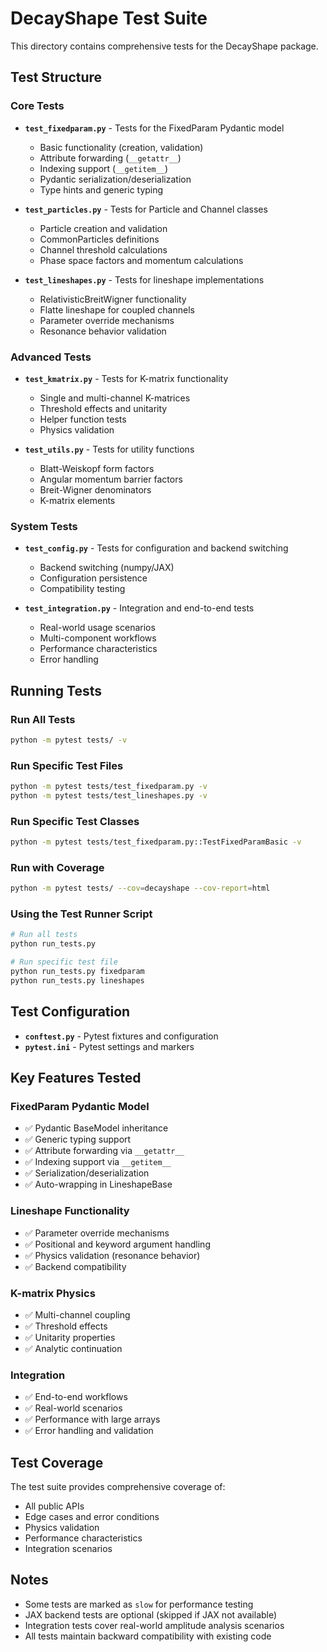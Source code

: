 # DecayShape Test Suite

This directory contains comprehensive tests for the DecayShape package.

## Test Structure

### Core Tests
- **`test_fixedparam.py`** - Tests for the FixedParam Pydantic model
  - Basic functionality (creation, validation)
  - Attribute forwarding (`__getattr__`)
  - Indexing support (`__getitem__`)
  - Pydantic serialization/deserialization
  - Type hints and generic typing

- **`test_particles.py`** - Tests for Particle and Channel classes
  - Particle creation and validation
  - CommonParticles definitions
  - Channel threshold calculations
  - Phase space factors and momentum calculations

- **`test_lineshapes.py`** - Tests for lineshape implementations
  - RelativisticBreitWigner functionality
  - Flatte lineshape for coupled channels
  - Parameter override mechanisms
  - Resonance behavior validation

### Advanced Tests
- **`test_kmatrix.py`** - Tests for K-matrix functionality
  - Single and multi-channel K-matrices
  - Threshold effects and unitarity
  - Helper function tests
  - Physics validation

- **`test_utils.py`** - Tests for utility functions
  - Blatt-Weiskopf form factors
  - Angular momentum barrier factors
  - Breit-Wigner denominators
  - K-matrix elements

### System Tests
- **`test_config.py`** - Tests for configuration and backend switching
  - Backend switching (numpy/JAX)
  - Configuration persistence
  - Compatibility testing

- **`test_integration.py`** - Integration and end-to-end tests
  - Real-world usage scenarios
  - Multi-component workflows
  - Performance characteristics
  - Error handling

## Running Tests

### Run All Tests
```bash
python -m pytest tests/ -v
```

### Run Specific Test Files
```bash
python -m pytest tests/test_fixedparam.py -v
python -m pytest tests/test_lineshapes.py -v
```

### Run Specific Test Classes
```bash
python -m pytest tests/test_fixedparam.py::TestFixedParamBasic -v
```

### Run with Coverage
```bash
python -m pytest tests/ --cov=decayshape --cov-report=html
```

### Using the Test Runner Script
```bash
# Run all tests
python run_tests.py

# Run specific test file
python run_tests.py fixedparam
python run_tests.py lineshapes
```

## Test Configuration

- **`conftest.py`** - Pytest fixtures and configuration
- **`pytest.ini`** - Pytest settings and markers

## Key Features Tested

### FixedParam Pydantic Model
- ✅ Pydantic BaseModel inheritance
- ✅ Generic typing support
- ✅ Attribute forwarding via `__getattr__`
- ✅ Indexing support via `__getitem__`
- ✅ Serialization/deserialization
- ✅ Auto-wrapping in LineshapeBase

### Lineshape Functionality
- ✅ Parameter override mechanisms
- ✅ Positional and keyword argument handling
- ✅ Physics validation (resonance behavior)
- ✅ Backend compatibility

### K-matrix Physics
- ✅ Multi-channel coupling
- ✅ Threshold effects
- ✅ Unitarity properties
- ✅ Analytic continuation

### Integration
- ✅ End-to-end workflows
- ✅ Real-world scenarios
- ✅ Performance with large arrays
- ✅ Error handling and validation

## Test Coverage

The test suite provides comprehensive coverage of:
- All public APIs
- Edge cases and error conditions
- Physics validation
- Performance characteristics
- Integration scenarios

## Notes

- Some tests are marked as `slow` for performance testing
- JAX backend tests are optional (skipped if JAX not available)
- Integration tests cover real-world amplitude analysis scenarios
- All tests maintain backward compatibility with existing code
